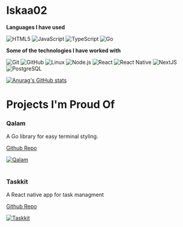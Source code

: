 # Iskaa02

**Languages I have used**

![HTML5](https://img.shields.io/badge/-HTML5-fff?style=flat&logo=HTML5)
![JavaScript](https://img.shields.io/badge/-JavaScript-7a807c?style=flat&logo=javascript)
![TypeScript](https://img.shields.io/badge/-TypeScript-fff?style=flat&logo=typescript&logoColor=007ACC)
![Go](https://img.shields.io/badge/-Go-fff?style=flat&logo=Go)

**Some of the technologies I have worked with**

![Git](https://img.shields.io/badge/-Git-000000?style=flat&logo=git&logoColor=F05032)
![GitHub](https://img.shields.io/badge/-GitHub-000000?style=flat&logo=github&logoColor=FFFFFF)
![Linux](https://img.shields.io/badge/-Linux-000000?style=flat&logo=linux&logoColor=fff)
![Node.js](https://img.shields.io/badge/-Node.js-000000?style=flat&logo=node.js&logoColor=339933)
![React](https://img.shields.io/badge/-React-000000?style=flat&logo=React&logoColor=61DAFB)
![React Native](https://img.shields.io/badge/-React%20Native-000000?style=flat&logo=React&logoColor=fff)
![NextJS](https://img.shields.io/badge/-NextJS-000000?style=flat&logo=Next.js&logoColor=fff)
![PostgreSQL](https://img.shields.io/badge/-PostgreSQL-000?style=flat&logo=PostgreSQL&logoColor=fff)

[![Anurag's GitHub stats](https://github-readme-stats.vercel.app/api?username=iskaa02)](https://github.com/anuraghazra/github-readme-stats)

# Projects I'm Proud Of

### Qalam
A Go library for easy terminal styling.

[Github Repo](https://github.com/iskaa02/qalam)

[![Qalam](https://raw.githubusercontent.com/iskaa02/qalam/main/qalam_example.png)](https://github.com/iskaa02/qalam)

#

### Taskkit
A React native app for task managment

[Github Repo](https://github.com/iskaa02/taskkit)


[![Taskkit](https://github.com/iskaa02/Taskkit/raw/main/readme.png?raw=true)](https://github.com/iskaa02/Taskkit)
